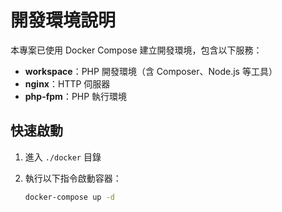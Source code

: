 # 開發環境說明

本專案已使用 Docker Compose 建立開發環境，包含以下服務：

- **workspace**：PHP 開發環境（含 Composer、Node.js 等工具）
- **nginx**：HTTP 伺服器
- **php-fpm**：PHP 執行環境

## 快速啟動

1. 進入 `./docker` 目錄
2. 執行以下指令啟動容器：

   ```bash
   docker-compose up -d
